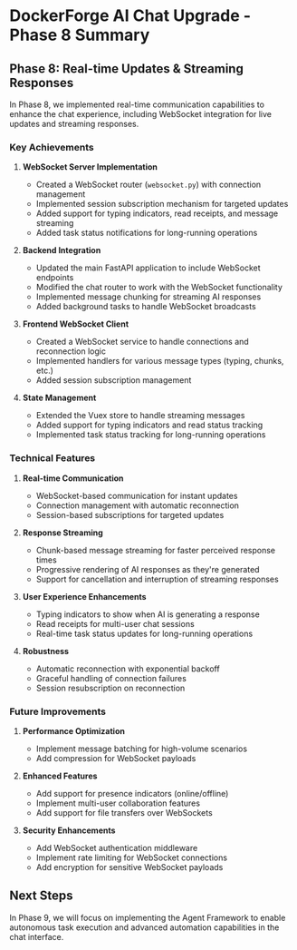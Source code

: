 # DockerForge AI Chat Upgrade - Phase 8 Summary

## Phase 8: Real-time Updates & Streaming Responses

In Phase 8, we implemented real-time communication capabilities to enhance the chat experience, including WebSocket integration for live updates and streaming responses.

### Key Achievements

1. **WebSocket Server Implementation**
   - Created a WebSocket router (`websocket.py`) with connection management
   - Implemented session subscription mechanism for targeted updates
   - Added support for typing indicators, read receipts, and message streaming
   - Added task status notifications for long-running operations

2. **Backend Integration**
   - Updated the main FastAPI application to include WebSocket endpoints
   - Modified the chat router to work with the WebSocket functionality
   - Implemented message chunking for streaming AI responses
   - Added background tasks to handle WebSocket broadcasts

3. **Frontend WebSocket Client**
   - Created a WebSocket service to handle connections and reconnection logic
   - Implemented handlers for various message types (typing, chunks, etc.)
   - Added session subscription management

4. **State Management**
   - Extended the Vuex store to handle streaming messages
   - Added support for typing indicators and read status tracking
   - Implemented task status tracking for long-running operations

### Technical Features

1. **Real-time Communication**
   - WebSocket-based communication for instant updates
   - Connection management with automatic reconnection
   - Session-based subscriptions for targeted updates

2. **Response Streaming**
   - Chunk-based message streaming for faster perceived response times
   - Progressive rendering of AI responses as they're generated
   - Support for cancellation and interruption of streaming responses

3. **User Experience Enhancements**
   - Typing indicators to show when AI is generating a response
   - Read receipts for multi-user chat sessions
   - Real-time task status updates for long-running operations

4. **Robustness**
   - Automatic reconnection with exponential backoff
   - Graceful handling of connection failures
   - Session resubscription on reconnection

### Future Improvements

1. **Performance Optimization**
   - Implement message batching for high-volume scenarios
   - Add compression for WebSocket payloads

2. **Enhanced Features**
   - Add support for presence indicators (online/offline)
   - Implement multi-user collaboration features
   - Add support for file transfers over WebSockets

3. **Security Enhancements**
   - Add WebSocket authentication middleware
   - Implement rate limiting for WebSocket connections
   - Add encryption for sensitive WebSocket payloads

## Next Steps

In Phase 9, we will focus on implementing the Agent Framework to enable autonomous task execution and advanced automation capabilities in the chat interface.
